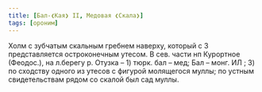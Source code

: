 ```yaml
---
title: [Бал-❮Кая❯ II, Медовая ❮Скала❯]
tags: [ороним]
---
```


Холм с зубчатым скальным гребнем наверху, который с З представляется
остроконечным утесом. В сев. части нп Курортное (Феодос.), на л.берегу р. Отузка
– 1) тюрк. бал – мед; Бал – монг. ИЛ ; 3) по сходству одного из утесов с фигурой
молящегося муллы; по устным свидетельствам рядом со скалой был сад муллы.
